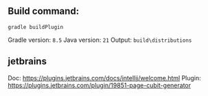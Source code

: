 ## Build command:
```
gradle buildPlugin
```
Gradle version: `8.5`
Java version: `21`
Output: `build\distributions`

## jetbrains

Doc: https://plugins.jetbrains.com/docs/intellij/welcome.html
Plugin: https://plugins.jetbrains.com/plugin/19851-page-cubit-generator